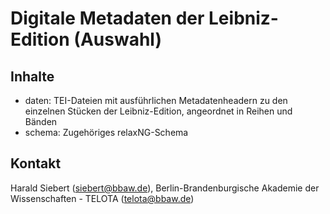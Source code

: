 # Digitale Metadaten der Leibniz-Edition (Auswahl)

## Inhalte

* daten: TEI-Dateien mit ausführlichen Metadatenheadern zu den
einzelnen Stücken der Leibniz-Edition, angeordnet in Reihen und Bänden
* schema: Zugehöriges relaxNG-Schema

## Kontakt

Harald Siebert (siebert@bbaw.de), Berlin-Brandenburgische Akademie der
Wissenschaften - TELOTA (telota@bbaw.de)
